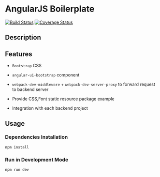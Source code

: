 # AngularJS Boilerplate

[![Build Status](https://travis-ci.org/Aquariuslt/angularjs-boilerplate.svg?branch=master)](https://travis-ci.org/Aquariuslt/angularjs-boilerplate)
[![Coverage Status](https://coveralls.io/repos/github/Aquariuslt/angularjs-boilerplate/badge.svg?branch=master)](https://coveralls.io/github/Aquariuslt/angularjs-boilerplate?branch=master)

## Description




## Features

- `Bootstrap` CSS
- `angular-ui-bootstrap` component


- `webpack-dev-middleware` + `webpack-dev-server-proxy` to forward request to backend server
- Provide CSS,Font static resource package example
- Integration with each backend project

## Usage

### Dependencies Installation
```bash
npm install
```

### Run in Development Mode
```bash
npm run dev
```

